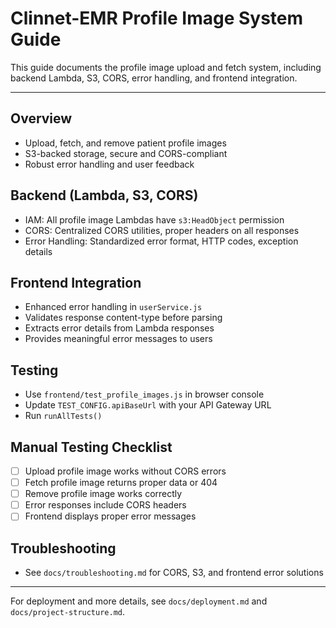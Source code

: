 # Clinnet-EMR Profile Image System Guide

This guide documents the profile image upload and fetch system, including backend Lambda, S3, CORS, error handling, and frontend integration.

---

## Overview

- Upload, fetch, and remove patient profile images
- S3-backed storage, secure and CORS-compliant
- Robust error handling and user feedback

## Backend (Lambda, S3, CORS)

- IAM: All profile image Lambdas have `s3:HeadObject` permission
- CORS: Centralized CORS utilities, proper headers on all responses
- Error Handling: Standardized error format, HTTP codes, exception details

## Frontend Integration

- Enhanced error handling in `userService.js`
- Validates response content-type before parsing
- Extracts error details from Lambda responses
- Provides meaningful error messages to users

## Testing

- Use `frontend/test_profile_images.js` in browser console
- Update `TEST_CONFIG.apiBaseUrl` with your API Gateway URL
- Run `runAllTests()`

## Manual Testing Checklist

- [ ] Upload profile image works without CORS errors
- [ ] Fetch profile image returns proper data or 404
- [ ] Remove profile image works correctly
- [ ] Error responses include CORS headers
- [ ] Frontend displays proper error messages

## Troubleshooting

- See `docs/troubleshooting.md` for CORS, S3, and frontend error solutions

---

For deployment and more details, see `docs/deployment.md` and `docs/project-structure.md`.
